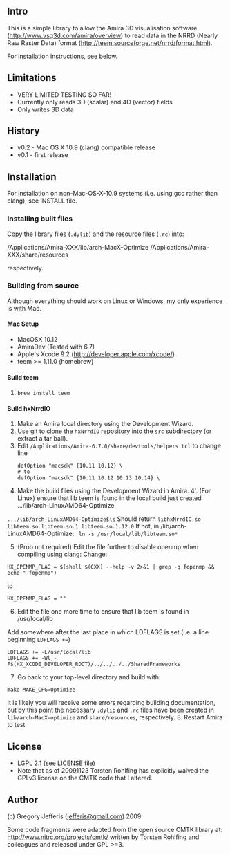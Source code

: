 ## Intro ##
This is a simple library to allow the Amira 3D visualisation software (http://www.vsg3d.com/amira/overview) to read data in the NRRD (Nearly Raw Raster Data) format (http://teem.sourceforge.net/nrrd/format.html).

For installation instructions, see below.

## Limitations ##
  * VERY LIMITED TESTING SO FAR!
  * Currently only reads 3D (scalar) and 4D (vector) fields
  * Only writes 3D data

## History ##
  * v0.2 - Mac OS X 10.9 (clang) compatible release
  * v0.1 - first release

## Installation ##
For installation on non-Mac-OS-X-10.9 systems (i.e. using gcc rather than clang), see INSTALL file.

### Installing built files ###
Copy the library files (``.dylib``) and the resource files (``.rc``) into:

  /Applications/Amira-XXX/lib/arch-MacX-Optimize
  /Applications/Amira-XXX/share/resources

respectively.

### Building from source ###
Although everything should work on Linux or Windows, my only experience is with Mac.

#### Mac Setup ####
  * MacOSX 10.12
  * AmiraDev (Tested with 6.7)
  * Apple's Xcode 9.2 (http://developer.apple.com/xcode/)
  * teem >= 1.11.0 (homebrew)

#### Build teem ####
1. `brew install teem`

#### Build hxNrrdIO ####
1. Make an Amira local directory using the Development Wizard.
2. Use git to clone the ``hxNrrdIO`` repository into the ``src`` subdirectory (or extract a tar ball).
3. Edit ``/Applications/Amira-6.7.0/share/devtools/helpers.tcl`` to change line
   ```
   defOption "macsdk" {10.11 10.12} \
   # to 
   defOption "macsdk" {10.11 10.12 10.13 10.14} \
   ```
4. Make the build files using the Development Wizard in Amira.
4'. (For Linux) ensure that lib teem is found in the local build just created  .../lib/arch-LinuxAMD64-Optimize

```.../lib/arch-LinuxAMD64-Optimize$ls```
Should return
```libhxNrrdIO.so libteem.so libteem.so.1 libteem.so.1.12.0```
If not, in /lib/arch-LinuxAMD64-Optimize:
``` ln -s /usr/local/lib/libteem.so*```

5. (Prob not required) Edit the file further to disable openmp when compiling using clang:
  Change:

  ```
  HX_OPENMP_FLAG = $(shell $(CXX) --help -v 2>&1 | grep -q fopenmp && echo "-fopenmp")
  ```

  to

  ```
  HX_OPENMP_FLAG = ""
  ```

6. Edit the file one more time to ensure that lib teem is found in /usr/local/lib
  
  Add somewhere after the last place in which LDFLAGS is set (i.e. a line beginning `LDFLAGS +=`)

  ```
  LDFLAGS += -L/usr/local/lib
  LDFLAGS += -Wl,-F$(HX_XCODE_DEVELOPER_ROOT)/../../../../SharedFrameworks
  ```

7. Go back to your top-level directory and build with:

  ```
  make MAKE_CFG=Optimize
  ```
  It is likely you will receive some errors regarding building documentation, but by this point the necessary ``.dylib`` and ``.rc`` files have been created in ``lib/arch-MacX-optimize`` and ``share/resources``, respectively.
8. Restart Amira to test.

## License ##
  * LGPL 2.1 (see LICENSE file)
  * Note that as of 20091123 Torsten Rohlfing has explicitly waived the GPLv3 license on the CMTK code that I altered.

## Author ##
(c) Gregory Jefferis (jefferis@gmail.com) 2009

Some code fragments were adapted from the open source CMTK library at:
  http://www.nitrc.org/projects/cmtk/
written by Torsten Rohlfing and colleagues and released under GPL >=3.
